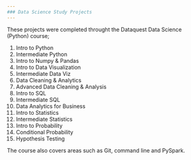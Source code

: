 ```yaml
---
### Data Science Study Projects 
---
```


These projects were completed throught the Dataquest Data Science (Python) course; 

1. Intro to Python
2. Intermediate Python 
3. Intro to Numpy & Pandas
4. Intro to Data Visualization
5. Intermediate Data Viz
6. Data Cleaning & Analytics 
7. Advanced Data Cleaning & Analysis
8. Intro to SQL
9. Intermediate SQL
10. Data Analytics for Business
11. Intro to Statistics
12. Intermediate Statistics
13. Intro to Probability
14. Conditional Probability
15. Hypothesis Testing

The course also covers areas such as Git, command line and PySpark.
